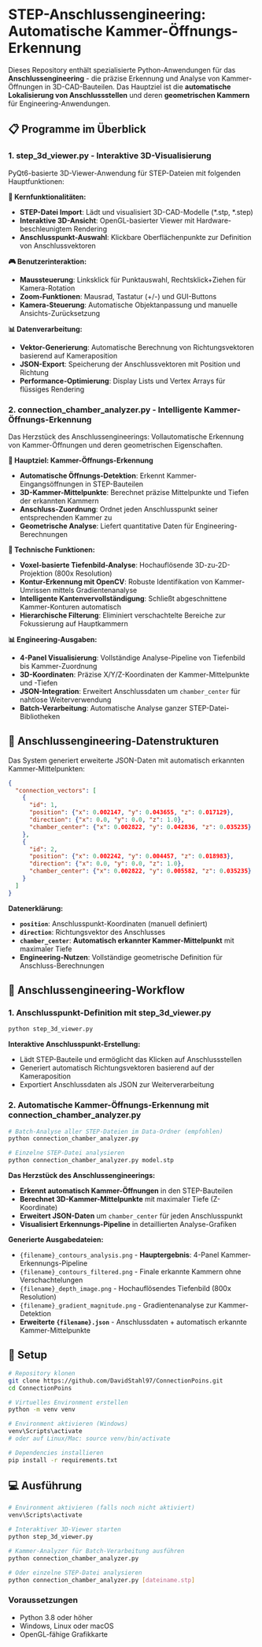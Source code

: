 # STEP-Anschlussengineering: Automatische Kammer-Öffnungs-Erkennung

Dieses Repository enthält spezialisierte Python-Anwendungen für das **Anschlussengineering** - die präzise Erkennung und Analyse von Kammer-Öffnungen in 3D-CAD-Bauteilen. Das Hauptziel ist die **automatische Lokalisierung von Anschlussstellen** und deren **geometrischen Kammern** für Engineering-Anwendungen.

## 📋 Programme im Überblick

### 1. **step_3d_viewer.py** - Interaktive 3D-Visualisierung
PyQt6-basierte 3D-Viewer-Anwendung für STEP-Dateien mit folgenden Hauptfunktionen:

**🔧 Kernfunktionalitäten:**
- **STEP-Datei Import**: Lädt und visualisiert 3D-CAD-Modelle (*.stp, *.step)
- **Interaktive 3D-Ansicht**: OpenGL-basierter Viewer mit Hardware-beschleunigtem Rendering
- **Anschlusspunkt-Auswahl**: Klickbare Oberflächenpunkte zur Definition von Anschlussvektoren

**🎮 Benutzerinteraktion:**
- **Maussteuerung**: Linksklick für Punktauswahl, Rechtsklick+Ziehen für Kamera-Rotation
- **Zoom-Funktionen**: Mausrad, Tastatur (+/-) und GUI-Buttons
- **Kamera-Steuerung**: Automatische Objektanpassung und manuelle Ansichts-Zurücksetzung

**📊 Datenverarbeitung:**
- **Vektor-Generierung**: Automatische Berechnung von Richtungsvektoren basierend auf Kameraposition
- **JSON-Export**: Speicherung der Anschlussvektoren mit Position und Richtung
- **Performance-Optimierung**: Display Lists und Vertex Arrays für flüssiges Rendering

### 2. **connection_chamber_analyzer.py** - Intelligente Kammer-Öffnungs-Erkennung
Das Herzstück des Anschlussengineerings: Vollautomatische Erkennung von Kammer-Öffnungen und deren geometrischen Eigenschaften.

**🎯 Hauptziel: Kammer-Öffnungs-Erkennung**
- **Automatische Öffnungs-Detektion**: Erkennt Kammer-Eingangsöffnungen in STEP-Bauteilen
- **3D-Kammer-Mittelpunkte**: Berechnet präzise Mittelpunkte und Tiefen der erkannten Kammern
- **Anschluss-Zuordnung**: Ordnet jeden Anschlusspunkt seiner entsprechenden Kammer zu
- **Geometrische Analyse**: Liefert quantitative Daten für Engineering-Berechnungen

**🔧 Technische Funktionen:**
- **Voxel-basierte Tiefenbild-Analyse**: Hochauflösende 3D-zu-2D-Projektion (800x Resolution)
- **Kontur-Erkennung mit OpenCV**: Robuste Identifikation von Kammer-Umrissen mittels Gradientenanalyse  
- **Intelligente Kantenvervollständigung**: Schließt abgeschnittene Kammer-Konturen automatisch
- **Hierarchische Filterung**: Eliminiert verschachtelte Bereiche zur Fokussierung auf Hauptkammern

**📊 Engineering-Ausgaben:**
- **4-Panel Visualisierung**: Vollständige Analyse-Pipeline von Tiefenbild bis Kammer-Zuordnung
- **3D-Koordinaten**: Präzise X/Y/Z-Koordinaten der Kammer-Mittelpunkte und -Tiefen
- **JSON-Integration**: Erweitert Anschlussdaten um `chamber_center` für nahtlose Weiterverwendung
- **Batch-Verarbeitung**: Automatische Analyse ganzer STEP-Datei-Bibliotheken

## 💾 Anschlussengineering-Datenstrukturen
Das System generiert erweiterte JSON-Daten mit automatisch erkannten Kammer-Mittelpunkten:

```json
{
  "connection_vectors": [
    {
      "id": 1,
      "position": {"x": 0.002147, "y": 0.043655, "z": 0.017129},
      "direction": {"x": 0.0, "y": 0.0, "z": 1.0},
      "chamber_center": {"x": 0.002822, "y": 0.042836, "z": 0.035235}
    },
    {
      "id": 2, 
      "position": {"x": 0.002242, "y": 0.004457, "z": 0.018983},
      "direction": {"x": 0.0, "y": 0.0, "z": 1.0},
      "chamber_center": {"x": 0.002822, "y": 0.005582, "z": 0.035235}
    }
  ]
}
```

**Datenerklärung:**
- **`position`**: Anschlusspunkt-Koordinaten (manuell definiert)
- **`direction`**: Richtungsvektor des Anschlusses
- **`chamber_center`**: **Automatisch erkannter Kammer-Mittelpunkt** mit maximaler Tiefe
- **Engineering-Nutzen**: Vollständige geometrische Definition für Anschluss-Berechnungen

## 🚀 Anschlussengineering-Workflow

### 1. Anschlusspunkt-Definition mit step_3d_viewer.py
```bash
python step_3d_viewer.py
```
**Interaktive Anschlusspunkt-Erstellung:**
- Lädt STEP-Bauteile und ermöglicht das Klicken auf Anschlussstellen
- Generiert automatisch Richtungsvektoren basierend auf der Kameraposition  
- Exportiert Anschlussdaten als JSON zur Weiterverarbeitung

### 2. Automatische Kammer-Öffnungs-Erkennung mit connection_chamber_analyzer.py
```bash
# Batch-Analyse aller STEP-Dateien im Data-Ordner (empfohlen)
python connection_chamber_analyzer.py

# Einzelne STEP-Datei analysieren
python connection_chamber_analyzer.py model.stp
```
**Das Herzstück des Anschlussengineerings:**
- **Erkennt automatisch Kammer-Öffnungen** in den STEP-Bauteilen
- **Berechnet 3D-Kammer-Mittelpunkte** mit maximaler Tiefe (Z-Koordinate)
- **Erweitert JSON-Daten** um `chamber_center` für jeden Anschlusspunkt
- **Visualisiert Erkennungs-Pipeline** in detaillierten Analyse-Grafiken

**Generierte Ausgabedateien:**
- `{filename}_contours_analysis.png` - **Hauptergebnis**: 4-Panel Kammer-Erkennungs-Pipeline
- `{filename}_contours_filtered.png` - Finale erkannte Kammern ohne Verschachtelungen
- `{filename}_depth_image.png` - Hochauflösendes Tiefenbild (800x Resolution)
- `{filename}_gradient_magnitude.png` - Gradientenanalyse zur Kammer-Detektion
- **Erweiterte `{filename}.json`** - Anschlussdaten + automatisch erkannte Kammer-Mittelpunkte

## 🔧 Setup
```bash
# Repository klonen
git clone https://github.com/DavidStahl97/ConnectionPoins.git
cd ConnectionPoins

# Virtuelles Environment erstellen
python -m venv venv

# Environment aktivieren (Windows)
venv\Scripts\activate
# oder auf Linux/Mac: source venv/bin/activate

# Dependencies installieren
pip install -r requirements.txt
```

## 💻 Ausführung
```bash
# Environment aktivieren (falls noch nicht aktiviert)
venv\Scripts\activate

# Interaktiver 3D-Viewer starten
python step_3d_viewer.py

# Kammer-Analyzer für Batch-Verarbeitung ausführen
python connection_chamber_analyzer.py

# Oder einzelne STEP-Datei analysieren
python connection_chamber_analyzer.py [dateiname.stp]
```

### Voraussetzungen
- Python 3.8 oder höher
- Windows, Linux oder macOS
- OpenGL-fähige Grafikkarte